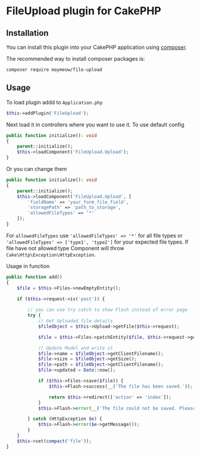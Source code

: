 # FileUpload plugin for CakePHP

## Installation

You can install this plugin into your CakePHP application using [composer](https://getcomposer.org).

The recommended way to install composer packages is:

```
composer require maymeow/file-upload
```

## Usage

To load plugin addd to `Application.php`

```php
$this->addPlugin('FileUpload');
```

Next load it in controllers where you want to use it. To use default config

```php
public function initialize(): void
{
    parent::initialize();
    $this->loadComponent('FileUpload.Upload');
}
```

Or you can change them

```php
public function initialize(): void
{
    parent::initialize();
    $this->loadComponent('FileUpload.Upload', [
        'fieldName' => 'your_form_file_field',
        'storagePath' => 'path_to_storage',
        'allowedFileTypes' => '*'
    ]);
}
```

For `allowedFileTypes` use `'allowedFileTypes' => '*'` for all file types or `'allowedFileTypes' => ['type1', 'type2']` for your expected file types. If file have not allowed type Component will throw `Cake\Http\Exception\HttpException`.

Usage in function

```php
public function add()
{
    $file = $this->Files->newEmptyEntity();

    if ($this->request->is('post')) {
        
        // you can use try catch to show Flash instead of error page
        try {
            // Get Uploaded file details
            $fileObject = $this->Upload->getFile($this->request);   

            $file = $this->Files->patchEntity($file, $this->request->getData());

            // Update Model and write it
            $file->name = $fileObject->getClientFilename();
            $file->size = $fileObject->getSize();
            $file->path = $fileObject->getClientFilename();
            $file->updated = Date::now();

            if ($this->Files->save($file)) {
                $this->Flash->success(__('The file has been saved.'));

                return $this->redirect(['action' => 'index']);
            }
            $this->Flash->error(__('The file could not be saved. Please, try again.'));

        } catch (HttpException $e) {
            $this->Flash->error($e->getMessage());
        }
    }
    $this->set(compact('file'));
}
```